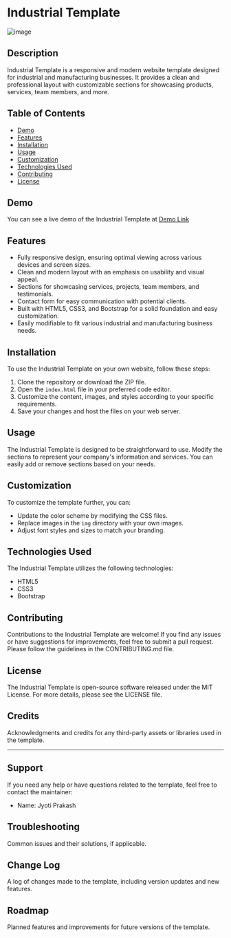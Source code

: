 # Industrial Template
![image](https://github.com/JyotiPrakash95/Industrial-Template/assets/119428321/43871362-e95c-4f5c-ae75-2e155fdd54bb)


## Description

Industrial Template is a responsive and modern website template designed for industrial and manufacturing businesses. It provides a clean and professional layout with customizable sections for showcasing products, services, team members, and more.

## Table of Contents

- [Demo](#demo)
- [Features](#features)
- [Installation](#installation)
- [Usage](#usage)
- [Customization](#customization)
- [Technologies Used](#technologies-used)
- [Contributing](#contributing)
- [License](#license)

## Demo

You can see a live demo of the Industrial Template at [Demo Link](https://jyotiprakash95.github.io/Industrial-Template/)

## Features

- Fully responsive design, ensuring optimal viewing across various devices and screen sizes.
- Clean and modern layout with an emphasis on usability and visual appeal.
- Sections for showcasing services, projects, team members, and testimonials.
- Contact form for easy communication with potential clients.
- Built with HTML5, CSS3, and Bootstrap for a solid foundation and easy customization.
- Easily modifiable to fit various industrial and manufacturing business needs.

## Installation

To use the Industrial Template on your own website, follow these steps:

1. Clone the repository or download the ZIP file.
2. Open the `index.html` file in your preferred code editor.
3. Customize the content, images, and styles according to your specific requirements.
4. Save your changes and host the files on your web server.

## Usage

The Industrial Template is designed to be straightforward to use. Modify the sections to represent your company's information and services. You can easily add or remove sections based on your needs.

## Customization

To customize the template further, you can:

- Update the color scheme by modifying the CSS files.
- Replace images in the `img` directory with your own images.
- Adjust font styles and sizes to match your branding.

## Technologies Used

The Industrial Template utilizes the following technologies:

- HTML5
- CSS3
- Bootstrap

## Contributing

Contributions to the Industrial Template are welcome! If you find any issues or have suggestions for improvements, feel free to submit a pull request. Please follow the guidelines in the CONTRIBUTING.md file.

## License

The Industrial Template is open-source software released under the MIT License. For more details, please see the LICENSE file.

## Credits

Acknowledgments and credits for any third-party assets or libraries used in the template.

---

## Support

If you need any help or have questions related to the template, feel free to contact the maintainer:

- Name: Jyoti Prakash

## Troubleshooting

Common issues and their solutions, if applicable.

## Change Log

A log of changes made to the template, including version updates and new features.

## Roadmap

Planned features and improvements for future versions of the template.
